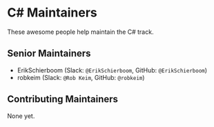 # C&#35; Maintainers

These awesome people help maintain the C# track.

## Senior Maintainers

- ErikSchierboom (Slack: `@ErikSchierboom`, GitHub: `@ErikSchierboom`)
- robkeim (Slack: `@Rob Keim`, GitHub: `@robkeim`)

## Contributing Maintainers

None yet.
